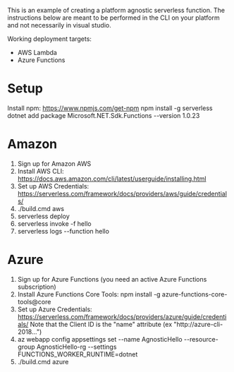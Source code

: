 This is an example of creating a platform agnostic serverless function. The instructions below are meant to be performed in the CLI on your platform and not necessarily in visual studio.

Working deployment targets:
- AWS Lambda
- Azure Functions

# Setup
Install npm: https://www.npmjs.com/get-npm
npm install -g serverless
dotnet add package Microsoft.NET.Sdk.Functions --version 1.0.23

# Amazon
1. Sign up for Amazon AWS
2. Install AWS CLI: https://docs.aws.amazon.com/cli/latest/userguide/installing.html
3. Set up AWS Credentials: https://serverless.com/framework/docs/providers/aws/guide/credentials/
4. ./build.cmd aws
5. serverless deploy
6. serverless invoke -f hello
7. serverless logs --function hello

# Azure
1. Sign up for Azure Functions (you need an active Azure Functions subscription)
2. Install Azure Functions Core Tools: npm install -g azure-functions-core-tools@core
3. Set up Azure Credentials: https://serverless.com/framework/docs/providers/azure/guide/credentials/
    Note that the Client ID is the "name" attribute (ex "http://azure-cli-2018...")
4. az webapp config appsettings set --name AgnosticHello --resource-group AgnosticHello-rg --settings FUNCTIONS_WORKER_RUNTIME=dotnet
5. ./build.cmd azure
